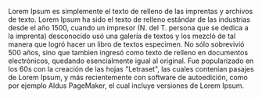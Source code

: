 Lorem Ipsum es simplemente el
 texto de relleno de las 
 imprentas y archivos de 
 texto. Lorem Ipsum ha sido el 
 texto de relleno estándar de 
 las industrias desde el año 
 1500, cuando un impresor (N. 
 del T. persona que se dedica 
 a la imprenta) desconocido 
 usó una galería de textos y 
 los mezcló de tal manera que 
 logró hacer un libro de 
 textos especimen. No sólo 
 sobrevivió 500 años, sino que 
 tambien ingresó como texto de 
 relleno en documentos 
 electrónicos, quedando 
 esencialmente igual al 
 original. Fue popularizado en 
 los 60s con la creación de 
 las hojas "Letraset", las 
 cuales contenian pasajes de 
 Lorem Ipsum, y más 
 recientemente con software de 
 autoedición, como por ejemplo 
 Aldus PageMaker, el cual 
 incluye versiones de Lorem 
 Ipsum.

